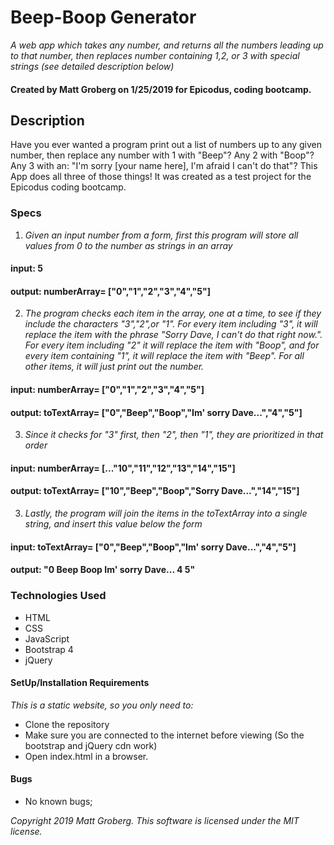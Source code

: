 # Beep-Boop Generator

_A web app which takes any number, and returns all the numbers leading up to that number, then replaces number containing 1,2, or 3 with special strings (see detailed description below)_

#### Created by Matt Groberg on 1/25/2019 for Epicodus, coding bootcamp.

## Description

Have you ever wanted a program print out a list of numbers up to any given number, then replace any number with 1 with "Beep"? Any 2 with "Boop"? Any 3 with an: "I'm sorry [your name here], I'm afraid I can't do that"? This App does all three of those things! It was created as a test project for the Epicodus coding bootcamp.


### Specs
1. _Given an input number from a form, first this program will store all values from 0 to the number as strings in an array_
#### input: 5
#### output: numberArray= ["0","1","2","3","4","5"]
2. _The program checks each item in the array, one at a time,  to see if they include the characters "3","2",or "1". For every item including "3", it will replace the item with the phrase "Sorry Dave, I can't do that right now.". For every item including "2" it will replace the item with "Boop", and for every item containing "1", it will replace the item with "Beep". For all other items, it will just print out the number._
#### input: numberArray= ["0","1","2","3","4","5"]
#### output: toTextArray= ["0","Beep","Boop","Im' sorry Dave...","4","5"]
3. _Since it checks for "3" first, then "2", then "1", they are prioritized in that order_
#### input: numberArray= [..."10","11","12","13","14","15"]
#### output: toTextArray= ["10","Beep","Boop","Sorry Dave...","14","15"]
3. _Lastly, the program will join the items in the toTextArray into a single string, and insert this value below the form_
#### input: toTextArray= ["0","Beep","Boop","Im' sorry Dave...","4","5"]
#### output: "0 Beep Boop Im' sorry Dave... 4 5"

### Technologies Used
* HTML
* CSS
* JavaScript
* Bootstrap 4
* jQuery

#### SetUp/Installation Requirements

_This is a static website, so you only need to:_
* Clone the repository
* Make sure you are connected to the internet before viewing (So the bootstrap and jQuery cdn work)
* Open index.html in a browser.

#### Bugs
* No known bugs;

_Copyright 2019 Matt Groberg._
_This software is licensed under the MIT license._
